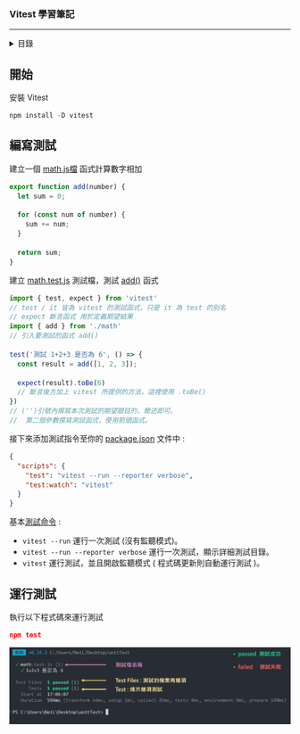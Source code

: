 ### Vitest 學習筆記
---

<details>
  <summary>目錄</summary>
  <ul>
    <li><a href="doc/01%203A測試模式.md">01 3A測試模式</a></li>
    <li><a href="doc/02%20增加更多測試及修正測試.md">02 增加更多測試及修正測試</a></li>
    <li><a href="doc/03%20describe%20將測試分類.md">03 describe 將測試分類</a></li>
  </ul>
</details>


## 開始

安裝 Vitest

```js
npm install -D vitest
```

## 編寫測試

建立一個 [math.js檔]() 函式計算數字相加

```js
export function add(number) {
  let sum = 0;

  for (const num of number) {
    sum += num;
  }

  return sum;
}

```

建立 [math.test.js]() 測試檔，測試 [add()]() 函式

```js
import { test, expect } from 'vitest'
// test / it 皆為 vitest 的測試函式，只是 it 為 test 的別名
// expect 斷言函式 用於定義期望結果
import { add } from './math'
// 引入要測試的函式 add()

test('測試 1+2+3 是否為 6', () => {
  const result = add([1, 2, 3]);

  expect(result).toBe(6)
  // 斷言後方加上 vitest 所提供的方法，這裡使用 .toBe()
})
// ('')引號內撰寫本次測試的期望跟目的，簡述即可。
//  第二個參數撰寫測試函式，使用箭頭函式。
```

接下來添加測試指令至你的 [package.json]() 文件中 :

```json
{
  "scripts": {
    "test": "vitest --run --reporter verbose",
    "test:watch": "vitest"
  }
}
```

基本[測試命令](https://cn.vitest.dev/guide/cli.html#vitest-run) : 

 - ```vitest --run``` 運行一次測試 (沒有監聽模式)。
 - ```vitest --run --reporter verbose``` 運行一次測試，顯示詳細測試目錄。
 - ```vitest``` 運行測試，並且開啟監聽模式 ( 程式碼更新則自動運行測試 )。


## 運行測試

執行以下程式碼來運行測試

```json
npm test
```

![Alt text](image-1.png)